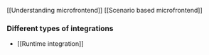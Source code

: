 [[Understanding microfrontend]]
[[Scenario based microfrontend]]

### Different types of integrations
- [[Runtime integration]]